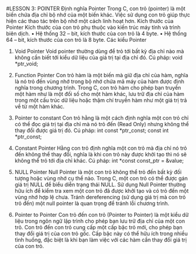 #LESSON 3: POINTER
Định nghĩa Pointer
Trong C, con trỏ (pointer) là một biến chứa địa chỉ bộ nhớ của một biến khác. Việc sử dụng con trỏ giúp thực hiện các thao tác trên bộ nhớ một cách linh hoạt hơn.
Kích thước của Pointer
Kích thước của con trỏ phụ thuộc vào kiến trúc máy tính và trình biên dịch.
•	Hệ thống 32 – bit, kích thước của con trỏ là 4 byte.
•	Hệ thống 64 – bit, kích thước của con trỏ là 8 byte.
Các kiểu Pointer
1. Void Pointer
Void pointer thường dùng để trỏ tới bất kỳ địa chỉ nào mà không cần biết tới kiểu dữ liệu của giá trị tại địa chỉ đó.
Cú pháp:  void *ptr_void;
2. Function Pointer
Con trỏ hàm là một biến mà giữ địa chỉ của hàm, nghĩa là nó trỏ đến vùng nhớ trong bộ nhớ chứa mã máy của hàm được định nghĩa trong chương trình.
Trong C, con trỏ hàm cho phép bạn truyền một hàm như là một đối số cho một hàm khác, lưu trữ địa chỉ của hàm trong một cấu trúc dữ liệu hoặc thậm chí truyền hàm như một giá trị trả về từ một hàm khác.
3. Pointer to constant
Con trỏ hằng là một cách định nghĩa một con trỏ chỉ có thể đọc giá trị tại địa chỉ mà nó trỏ đến (Read Only) nhưng không thể thay đổi được giá trị đó.
Cú pháp: 
int const *ptr_const;
const int *ptr_const;
4. Constant Pointer
Hằng con trỏ định nghĩa một con trỏ mà địa chỉ nó trỏ đến không thể thay đổi, nghĩa là khi con trỏ này được khởi tạo thì nó sẽ không thể trỏ tới địa chỉ khác.
Cú pháp: int *const const_ptr = &value;

5. NULL Pointer
Null Pointer là một con trỏ không thể trỏ đến bất kỳ đối tượng hoặc vùng nhớ cụ thể nào.
Trong C, một con trỏ có thể được gán giá trị NULL để biểu diễn trạng thái NULL.
Sử dụng Null Pointer thường hữu ích để kiểm tra xem một con trỏ đã được khởi tạo và có trỏ đến một vùng nhớ hợp lệ chưa.
Tránh dereferencing (sử dụng giá trị mà con trỏ trỏ đến) một null pointer là quan trọng để tránh lỗi chương trình.
6. Pointer to Pointer
Con trỏ đến con trỏ (Pointer to Pointer) là một kiểu dữ liệu trong ngôn ngữ lập trình cho phép bạn lưu trữ địa chỉ của một con trỏ. Con trỏ đến con trỏ cung cấp một cấp bậc trỏ mới, cho phép bạn thay đổi giá trị của con trỏ gốc. Cấp bậc này có thể hữu ích trong nhiều tình huống, đặc biệt là khi bạn làm việc với các hàm cần thay đổi giá trị của con trỏ.

